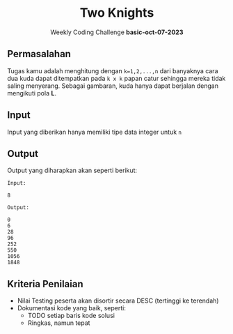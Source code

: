 <div align=center>
    <h1>Two Knights</h1>
    <p>Weekly Coding Challenge <b>basic-oct-07-2023</b></p>
</div>

## Permasalahan

Tugas kamu adalah menghitung dengan `k=1,2,...,n` dari banyaknya cara dua kuda dapat ditempatkan pada `k x k` papan catur sehingga mereka tidak saling menyerang. Sebagai gambaran, kuda hanya dapat berjalan dengan mengikuti pola **L**.

## Input

Input yang diberikan hanya memiliki tipe data integer untuk `n`

## Output

Output yang diharapkan akan seperti berikut:

`Input:`

`8`

`Output:`

```
0
6
28
96
252
550
1056
1848
```

## Kriteria Penilaian

- Nilai Testing peserta akan disortir secara DESC (tertinggi ke terendah)
- Dokumentasi kode yang baik, seperti:
  - TODO setiap baris kode solusi
  - Ringkas, namun tepat

